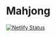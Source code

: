 # Mahjong
[![Netlify Status](https://api.netlify.com/api/v1/badges/dac11de1-4306-4285-aadf-dd0835c1676b/deploy-status)](https://app.netlify.com/sites/ivanmahjong/deploys)
